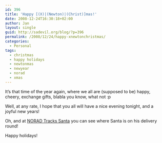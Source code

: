 ```yaml
---
id: 396
title: 'Happy [(X)|(Newton)|(Christ)]mas!'
date: 2008-12-24T16:30:18+02:00
author: Jan
layout: single
guid: http://sadevil.org/blog/?p=396
permalink: /2008/12/24/happy-xnewtonchristmas/
categories:
  - Personal
tags:
  - christmas
  - happy holidays
  - newtonmas
  - newyear
  - norad
  - xmas
---
```

It&#8217;s that time of the year again, where we all are (supposed to be) happy, cheery, exchange gifts, blabla you know, what not :p

Well, at any rate, I hope that you all will have a nice evening tonight, and a joyful new years!

Oh, and at <a href="http://www.noradsanta.org/en/home.html" target="_blank">NORAD Tracks Santa</a> you can see where Santa is on his delivery round!

Happy holidays!